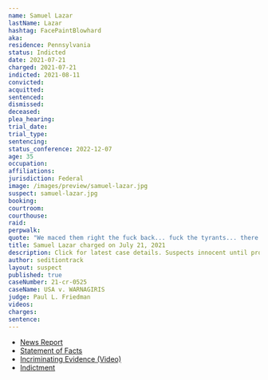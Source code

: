 ```yaml
---
name: Samuel Lazar
lastName: Lazar
hashtag: FacePaintBlowhard
aka:
residence: Pennsylvania
status: Indicted
date: 2021-07-21
charged: 2021-07-21
indicted: 2021-08-11
convicted:
acquitted:
sentenced:
dismissed:
deceased:
plea_hearing:
trial_date:
trial_type:
sentencing:
status_conference: 2022-12-07
age: 35
occupation:
affiliations:
jurisdiction: Federal
image: /images/preview/samuel-lazar.jpg
suspect: samuel-lazar.jpg
booking:
courtroom:
courthouse:
raid:
perpwalk:
quote: "We maced them right the fuck back... fuck the tyrants... there’s a time for peace and then there’s a time for war... we need to hang these motherfuckers."
title: Samuel Lazar charged on July 21, 2021
description: Click for latest case details. Suspects innocent until proven guilty.
author: seditiontrack
layout: suspect
published: true
caseNumber: 21-cr-0525
caseName: USA v. WARNAGIRIS
judge: Paul L. Friedman
videos:
charges:
sentence:
---
```

- [News Report](https://www.huffpost.com/entry/samuel-lazar-fbi-doug-mastriano-trump-capitol-attack-jan-6_n_60be410be4b099fb31ca9350)
- [Statement of Facts](https://www.justice.gov/usao-dc/case-multi-defendant/file/1415916/download)
- [Incriminating Evidence (Video)](https://twitter.com/ryanjreilly/status/1410291458930774024?s=20)
- [Indictment](https://storage.courtlistener.com/recap/gov.uscourts.dcd.234611/gov.uscourts.dcd.234611.16.0.pdf)
